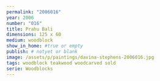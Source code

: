 ```yaml
---
permalink: "2006016"
year: 2006
number: "016"
title: Prahu Bali
dimensions: 125 x 60
medium: woodblock
show_in_home: #true or empty
publish: # notyet or blank
image: /assets/p/paintings/davina-stephens-2006016.jpg
tags: woodblock teakwood woodcarved sold
serie: Woodblocks
---
```

